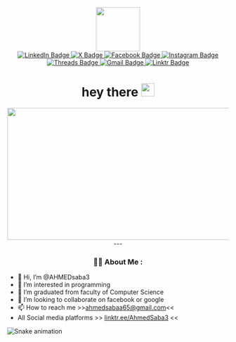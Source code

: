<div id="header" align="center">
  <img src="https://media.giphy.com/media/M9gbBd9nbDrOTu1Mqx/giphy.gif" width="100"/>
  <div id="badges">
  <a href="https://www.linkedin.com/in/ahmed-sabaa-347420247/">
    <img src="https://img.shields.io/badge/LinkedIn-blue?style=for-the-badge&logo=linkedin&logoColor=white" alt="LinkedIn Badge"/>
  </a>
    <a href="https://x.com/i/flow/login?redirect_after_login=%2FAhmedSabaa8">
    <img src="https://img.shields.io/badge/Twitter-black?style=for-the-badge&logo=X&logoColor=white" alt="X Badge"/>
  </a>
  <a href="https://www.facebook.com/people/Ahmed-Sabaa/pfbid02ic4yhxX2bjqJGsoCXPthqtQsMvgosKFWJgkBopu91i9cJSWURdRNPvwuJbJvPUwol/?mibextid=LQQJ4d">
    <img src="https://img.shields.io/badge/Facebook-blue?style=for-the-badge&logo=facebook&logoColor=white" alt="Facebook Badge"/>
  </a>
    <a href="https://www.instagram.com/accounts/login/?next=%2FAHMED_SABA3%2F&source=omni_redirect">
    <img src="https://img.shields.io/badge/Instagram-red?style=for-the-badge&logo=instagram&logoColor=white" alt="Instagram Badge"/>
  </a>
      <a href="https://www.threads.net/@ahmed_saba3">
    <img src="https://img.shields.io/badge/Threads-black?style=for-the-badge&logo=threads&logoColor=white" alt="Threads Badge"/>
  </a>
            <a href="ahmedsabaa65@gmail.com">
    <img src="https://img.shields.io/badge/Gmail-red?style=for-the-badge&logo=gmail&logoColor=white" alt="Gmail Badge"/>
  </a>
        <a href="https://linktr.ee/AhmedSaba3?utm_source=linktree_profile_share&ltsid=83060f06-b95d-4c43-9a20-32ffebb7f55c">
    <img src="https://img.shields.io/badge/Linktr-green?style=for-the-badge&logo=linktr&logoColor=white" alt="Linktr Badge"/>
  </a>
    <div id="counter">
          <img src="https://komarev.com/ghpvc/?username=AHMEDsaba3&style=flat-square&color=blue" alt=""/>
    </div>
</div>
  <h1>
  hey there
  <img src="https://media.giphy.com/media/hvRJCLFzcasrR4ia7z/giphy.gif" width="30px"/>
  </h1>
  <div align="center">
  <img src="https://media.giphy.com/media/dWesBcTLavkZuG35MI/giphy.gif" width="600" height="300"/>
  </div>
  ---

### :woman_technologist: About Me :
</div>




- 👋 Hi, I’m @AHMEDsaba3
- 👀 I’m interested in programming
- 🌱 I’m graduated from faculty of Computer Science
- 💞️ I’m looking to collaborate on facebook or google
- 📫 How to reach me >>ahmedsabaa65@gmail.com<<
- All Social media platforms >> [linktr.ee/AhmedSaba3](https://linktr.ee/AhmedSaba3?utm_source=linktree_profile_share&ltsid=83060f06-b95d-4c43-9a20-32ffebb7f55c) <<


![Snake animation](https://github.com/thepiyushmalhotra/thepiyushmalhotra/blob/output/github-contribution-grid-snake.svg)
<!---
AHMEDsaba3/AHMEDsaba3 is a ✨ special ✨ repository because its `README.md` (this file) appears on your GitHub profile.
You can click the Preview link to take a look at your changes.
--->
  
